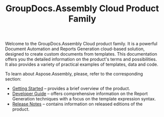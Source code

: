 ﻿---
id: "GroupDocs.Assembly Cloud"
url: "assembly"
title: "GroupDocs.Assembly Cloud Product Family"
description: "GroupDocs.Assembly Cloud Product Family"
keywords: ""
hideChildren: true
---

Welcome to the GroupDocs.Assembly Cloud product family. It is a powerful Document Automation and Reports Generation cloud-based solution, designed to create custom documents from templates. This documentation offers you the detailed information on the product's terms and possibilities. It also provides a variety of practical examples of templates, data and code.

To learn about Aspose.Assembly, please, refer to the corresponding section:

*   [Getting Started](/groupdocs-assembly-cloud-product-family/getting-started/) – provides a brief overview of the product.
*   [Developer Guide](/groupdocs-assembly-cloud-product-family/developer-guide/) – offers comprehensive information on the Report Generation techniques with a focus on the template expression syntax.
*   [Release Notes](/groupdocs-assembly-cloud-product-family/release-notes/) – contains information on released editions of the product.
